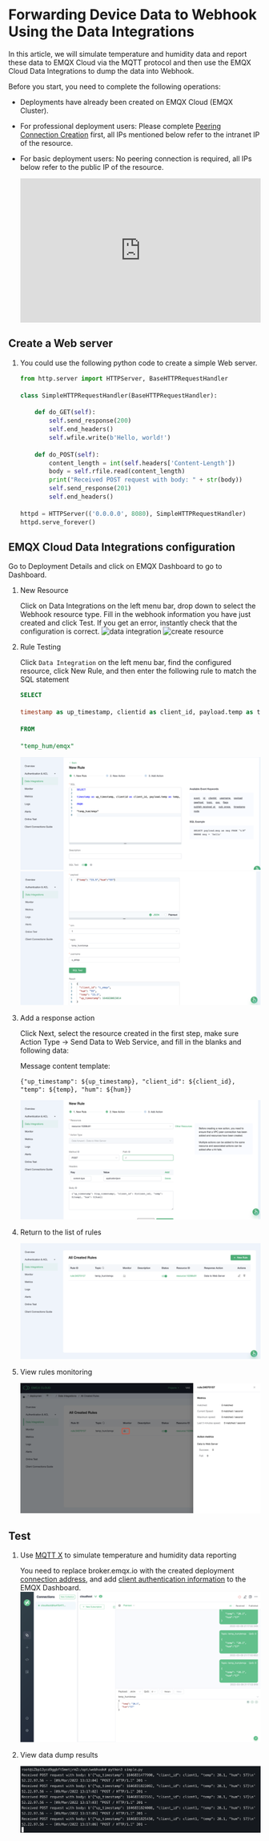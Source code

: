 # Forwarding Device Data to Webhook Using the Data Integrations

In this article, we will simulate temperature and humidity data and report these data to EMQX Cloud via the MQTT protocol and then use the EMQX Cloud Data Integrations to dump the data into Webhook.

Before you start, you need to complete the following operations:

- Deployments have already been created on EMQX Cloud (EMQX Cluster).
- For professional deployment users: Please complete [Peering Connection Creation](../deployments/vpc_peering.md) first, all IPs mentioned below refer to the intranet IP of the resource.
- For basic deployment users: No peering connection is required, all IPs below refer to the public IP of the resource.

  <div style="position: relative; padding: 30% 45%;">
  <iframe style="position: absolute; width: 100%; height: 100%; left: 0; top: 0;" src="https://www.youtube.com/embed/fXahRUaQaHE" title="YouTube video player" frameborder="0" allow="accelerometer; autoplay; encrypted-media; gyroscope; picture-in-picture" allowfullscreen></iframe>
  </div>

## Create a Web server

1. You could use the following python code to create a simple Web server.

   ```python
   from http.server import HTTPServer, BaseHTTPRequestHandler
   
   class SimpleHTTPRequestHandler(BaseHTTPRequestHandler):
   
       def do_GET(self):
           self.send_response(200)
           self.end_headers()
           self.wfile.write(b'Hello, world!')
   
       def do_POST(self):
           content_length = int(self.headers['Content-Length'])
           body = self.rfile.read(content_length)
           print("Received POST request with body: " + str(body))
           self.send_response(201)
           self.end_headers()
   
   httpd = HTTPServer(('0.0.0.0', 8080), SimpleHTTPRequestHandler)
   httpd.serve_forever()
   ````

## EMQX Cloud Data Integrations configuration

Go to Deployment Details and click on EMQX Dashboard to go to Dashboard.

1. New Resource
   
   Click on Data Integrations on the left menu bar, drop down to select the Webhook resource type. Fill in the webhook information you have just created and click Test. If you get an error, instantly check that the configuration is correct.
   ![data integration](./_assets/data_integrations_webhook.png)
   ![create resource](./_assets/webhook_create_resource.png)

2. Rule Testing
   
   Click `Data Integration` on the left menu bar, find the configured resource, click New Rule, and then enter the following rule to match the SQL statement

   ```sql
   SELECT

   timestamp as up_timestamp, clientid as client_id, payload.temp as temp, payload.hum as hum

   FROM

   "temp_hum/emqx"
   ```

   ![rule engine](./_assets/webhook_create_rule.png)
   ![rule engine](./_assets/webhook_create_rule_1.png)

3. Add a response action
   
   Click Next, select the resource created in the first step, make sure Action Type → Send Data to Web Service, and fill in the blanks and following data:

   Message content template:

   ```
   {"up_timestamp": ${up_timestamp}, "client_id": ${client_id}, "temp": ${temp}, "hum": ${hum}}
   ```

   ![rule_action](./_assets/webhook_create_action.png)

4. Return to the list of rules
   
   ![rule list](./_assets/webhook_view_list.png)
5. View rules monitoring
   
   ![view monitor](./_assets/view_monitor_webhook.png)

## Test

1. Use [MQTT X](https://mqttx.app/) to simulate temperature and humidity data reporting

   You need to replace broker.emqx.io with the created deployment [connection address](../deployments/view_deployment.md), and add [client authentication information](../deployments/auth.md) to the EMQX Dashboard.
   ![MQTTX](./_assets/webhook_mqttx_publish.png)

2. View data dump results

   ![webhook](./_assets/webhook_query_result.png)

